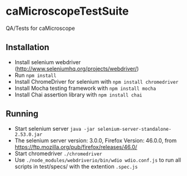 # caMicroscopeTestSuite
QA/Tests for caMicroscope


## Installation
* Install selenium webdriver (http://www.seleniumhq.org/projects/webdriver/)
* Run `npm install`
* Install ChromeDriver for selenium with `npm install chromedriver`
* Install Mocha testing framework with `npm install mocha`
* Install Chai assertion library with `npm install chai`

## Running
* Start selenium server `java -jar selenium-server-standalone-2.53.0.jar`
* The selenium server version: 3.0.0, Firefox Version: 46.0.0, from https://ftp.mozilla.org/pub/firefox/releases/46.0/
* Start chromedriver `./chromedriver`
* Use `./node_modules/webdriverio/bin/wdio wdio.conf.js` to run all scripts in test/specs/ with the extention `.spec.js`

